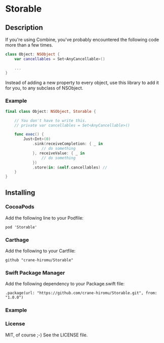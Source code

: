 # Storable

## Description

If you're using Combine, you've probably encountered the following code more than a few times.

```swift
class Object: NSObject {
    var cancellables = Set<AnyCancellable>()

    ...
}
```

Instead of adding a new property to every object, use this library to add it for you, to any subclass of NSObject.

### Example

```swift
final class Object: NSObject, Storable {

    // You don't have to write this.
    // private var cancellables = Set<AnyCancellable>()

    func exec() {
        Just<Int>(0)
            .sink(receiveCompletion: { _ in
                // do something
            }, receiveValue: { _ in 
                // do something
            })
            .store(in: &self.cancellables) // 
    }
}
```

## Installing

### CocoaPods

Add the following line to your Podfile:

```
pod 'Storable'
```

### Carthage

Add the following to your Cartfile:

```
github "crane-hiromu/Storable"
```

### Swift Package Manager

Add the following dependency to your Package.swift file:

```
.package(url: "https://github.com/crane-hiromu/Storable.git", from: "1.0.0")
```

### Example

### License

MIT, of course ;-) See the LICENSE file.
